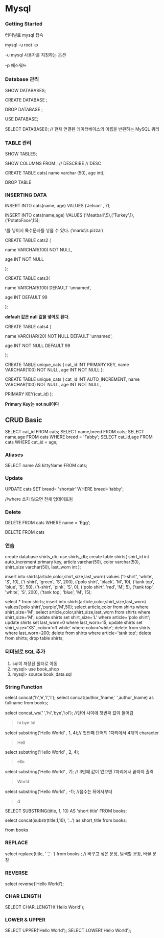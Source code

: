 # Mysql


### Getting Started

터미널로 mysql 접속

mysql -u root -p

-u  mysql 사용자를 지칭하는 옵션

-p 패스워드

### Database 관리

SHOW DATABASES;

CREATE DATABASE <name>;

DROP DATABASE <name>;

USE DATABASE;

SELECT DATABASE(); // 현재 연결된 데이터베이스의 이름을 반환하는 MySQL 쿼리

### TABLE 관리

SHOW TABLES;

SHOW COLUMNS FROM <name>; // DESCRIBE <name> // DESC <name>

CREATE TABLE cats(
name varchar (50),
age int);

DROP TABLE <name>

### INSERTING DATA

INSERT INTO cats(name, age) VALUES (’Jetson’ , 7);

INSERT INTO cats(name,age) VALUES ('Meatball',5),('Turkey',1),('PotatoFace',15);

\를 넣어서 특수문자를 넣을 수 있다. (’mario\’s pizza’)

CREATE TABLE cats2 (

name VARCHAR(100) NOT NULL,

age INT NOT NULL

);

CREATE TABLE cats3(

name VARCHAR(100) DEFAULT ‘unnamed’,

age INT DEFAULT 99

);



**default 값은 null 값을 넣어도 된다.**

CREATE TABLE cats4 (

name VARCHAR(20) NOT NULL DEFAULT 'unnamed',

age INT NOT NULL DEFAULT 99

);

CREATE TABLE unique_cats (
cat_id INT PRIMARY KEY,
name VARCHAR(100) NOT NULL,
age INT NOT NULL
);

CREATE TABLE unique_cats (
cat_id INT AUTO_INCREMENT,
name VARCHAR(100) NOT NULL,
age INT NOT NULL,

PRIMARY KEY(cat_id)
);

**Primary Key는 not null이다**

## CRUD Basic

SELECT cat_id FROM cats;
SELECT name,breed FROM cats;
SELECT name,age FROM cats WHERE breed = 'Tabby';
SELECT cat_id,age FROM cats WHERE cat_id = age;

### Aliases

SELECT name AS kittyName FROM cats;

### Update

UPDATE cats SET breed= 'shortair' WHERE breed='tabby';

//where 쓰지 않으면 전체 업데이트됨

### Delete

DELETE FROM cats WHERE name = 'Egg';

DELETE FROM cats

### 연습
create database shirts_db;
use shirts_db;
create table shirts(
shirt_id int auto_increment primary key,
article varchar(50),
color varchar(50),
shirt_size varchar(50),
last_worn int
);

insert into shirts(article,color,shirt_size,last_worn) values ('t-shirt', 'white', 'S', 10),
('t-shirt', 'green', 'S', 200),
('polo shirt', 'black', 'M', 10),
('tank top', 'blue', 'S', 50),
('t-shirt', 'pink', 'S', 0),
('polo shirt', 'red', 'M', 5),
('tank top', 'white', 'S', 200),
('tank top', 'blue', 'M', 15);

select * from shirts;
insert into shirts(article,color,shirt_size,last_worn) values('polo shirt','purple','M',50);
select article,color from shirts where shirt_size='M';
select article,color,shirt_size,last_worn from shirts where shirt_size='M';
update shirts set shirt_size='L' where article='polo shirt';
update shirts set last_worn=0 where last_worn=15;
update shirts set shirt_size='XS' ,color='off white' where color='white';
delete from shirts where last_worn=200;
delete from shirts where article='tank top';
delete from shirts;
drop table shirts;


### 터미널로 SQL 추가

1. sql이 저장된 폴더로 이동
2. mysql> use book_shop
3. mysql> source book_data.sql

### String Function

select concat('h','e','l','l');
select concat(author_fname,' ',author_lname) as fullname from books;

select concat_ws(' ','hi','bye','lol'); //단어 사이에 첫번째 값이 들어감

>hi bye lol

select substring('Hello World' , 1, 4);// 첫번째 단어의 1자리에서 4개의 character

>Hell

select substring('Hello World' , 2, 4);

>ello

select substring('Hello World' , 7); // 3번째 값이 없으면 7자리에서 끝까지 출력

>World

select substring('Hello World' , -1); //음수는 뒤에서부터

>d

SELECT SUBSTRING(title, 1, 10) AS 'short title' FROM books;

select concat(substr(title,1,10), '...') as short_title from books;

from books

### REPLACE

select replace(title, ' ','-') from books ; // 바꾸고 싶은 문장, 탐색할 문장, 바꿀 문장

### REVERSE

select reverse(’Hello World’);

### CHAR LENGTH

SELECT CHAR_LENGTH('Hello World');

### LOWER & UPPER

SELECT UPPER('Hello World');
SELECT LOWER('Hello World');